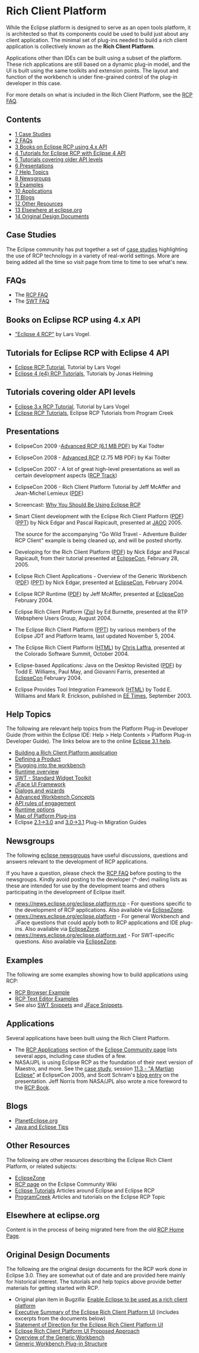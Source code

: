

Rich Client Platform
====================

While the Eclipse platform is designed to serve as an open tools platform, it is architected so that its components could be used to build just about any client application. The minimal set of plug-ins needed to build a rich client application is collectively known as the **Rich Client Platform**.

Applications other than IDEs can be built using a subset of the platform. These rich applications are still based on a dynamic plug-in model, and the UI is built using the same toolkits and extension points. The layout and function of the workbench is under fine-grained control of the plug-in developer in this case.

For more details on what is included in the Rich Client Platform, see the [RCP FAQ](/RCP_FAQ "RCP FAQ").

Contents
--------

*   [1 Case Studies](#Case-Studies)
*   [2 FAQs](#FAQs)
*   [3 Books on Eclipse RCP using 4.x API](#Books-on-Eclipse-RCP-using-4.x-API)
*   [4 Tutorials for Eclipse RCP with Eclipse 4 API](#Tutorials-for-Eclipse-RCP-with-Eclipse-4-API)
*   [5 Tutorials covering older API levels](#Tutorials-covering-older-API-levels)
*   [6 Presentations](#Presentations)
*   [7 Help Topics](#Help-Topics)
*   [8 Newsgroups](#Newsgroups)
*   [9 Examples](#Examples)
*   [10 Applications](#Applications)
*   [11 Blogs](#Blogs)
*   [12 Other Resources](#Other-Resources)
*   [13 Elsewhere at eclipse.org](#Elsewhere-at-eclipse.org)
*   [14 Original Design Documents](#Original-Design-Documents)

Case Studies
------------

The Eclipse community has put together a set of [case studies](https://www.eclipse.org/community/rcpcp.php) highlighting the use of RCP technology in a variety of real-world settings. More are being added all the time so visit page from time to time to see what's new.

FAQs
----

*   The [RCP FAQ](/Rich_Client_Platform/FAQ "Rich Client Platform/FAQ")
*   The [SWT FAQ](http://www.eclipse.org/swt/faq.php)

Books on Eclipse RCP using 4.x API
----------------------------------

*   ["Eclipse 4 RCP"](http://www.vogella.com/books/eclipsercp.html) by Lars Vogel.

Tutorials for Eclipse RCP with Eclipse 4 API
--------------------------------------------

*   [Eclipse RCP Tutorial](https://www.vogella.com/tutorials/EclipseRCP/article.html), Tutorial by Lars Vogel
*   [Eclipse 4 (e4) RCP Tutorials](https://eclipsesource.com/blogs/2016/01/15/eclipse-4-e4-tutorials-updated/), Tutorials by Jonas Helming

Tutorials covering older API levels
-----------------------------------

*   [Eclipse 3.x RCP Tutorial](http://www.vogella.com/tutorials/Eclipse3RCP/article.html), Tutorial by Lars Vogel
*   [Eclipse RCP Tutorials](http://www.programcreek.com/develop-plug-ins-using-rcp/), Eclipse RCP Tutorials from Program Creek

Presentations
-------------

*   EclipseCon 2009 -[Advanced RCP (6.1 MB PDF)](http://www.toedter.com/download/eclipsecon/Advanced-RCP-EclipseCon-2009.pdf) by Kai Tödter
*   EclipseCon 2008 - [Advanced RCP](http://toedter.com/download/eclipsecon/Advanced_RCP-EclipseCon_2008.pdf) (2.75 MB PDF) by Kai Tödter
*   EclipseCon 2007 - A lot of great high-level presentations as well as certain development aspects ([RCP Track](http://www.eclipsecon.org/2007/index.php?page=sub/&area=rich-client))
*   EclipseCon 2006 - Rich Client Platform Tutorial by Jeff McAffer and Jean-Michel Lemieux ([PDF](http://wiki.eclipse.org/images/d/d9/EclipseCon_RCP_Tutorial_2006.pdf))
*   Screencast: [Why You Should Be Using Eclipse RCP](http://www.eclipsezone.com/eps/10minute-rcp/)
*   Smart Client development with the Eclipse Rich Client Platform ([PDF](http://eclipse.org/rcp/jaoo2005/slides/Smart%20Client%20Development%20with%20RCP.pdf)) ([PPT](http://eclipse.org/rcp/jaoo2005/slides/Smart%20Client%20Development%20with%20RCP.ppt)) by Nick Edgar and Pascal Rapicault, presented at [JAOO](http://jaoo.org) 2005.
    
    The source for the accompanying "Go Wild Travel - Adventure Builder RCP Client" example is being cleaned up, and will be posted shortly.
    
*   Developing for the Rich Client Platform ([PDF](http://www.eclipsecon.org/2005/presentations/EclipseCon2005_Tutorial26.pdf)) by Nick Edgar and Pascal Rapicault, from their tutorial presented at [EclipseCon](http://www.eclipsecon.org), February 28, 2005.
*   Eclipse Rich Client Applications - Overview of the Generic Workbench ([PDF](http://www.eclipsecon.org/2004/EclipseCon_2004_TechnicalTrackPresentations/11_Edgar.pdf)) ([PPT](http://eclipse.org/rcp/EclipseCon2004/RCP%20UI.ppt)) by Nick Edgar, presented at [EclipseCon](http://www.eclipsecon.org), February 2004.
*   Eclipse RCP Runtime ([PDF](http://www.eclipsecon.org/2004/EclipseCon_2004_TechnicalTrackPresentations/14_McAffer.pdf)) by Jeff McAffer, presented at [EclipseCon](http://www.eclipsecon.org) February 2004.
*   Eclipse Rich Client Platform ([Zip](http://www.rtpwug.org/download/2004.08/RCPPresentation_20040831.zip)) by Ed Burnette, presented at the RTP Websphere Users Group, August 2004.
*   The Eclipse Rich Client Platform ([PPT](http://eclipse.org/rcp/slides/RCP.ppt)) by various members of the Eclipse JDT and Platform teams, last updated November 5, 2004.
*   The Eclipse Rich Client Platform ([HTML](http://www.eclipsefaq.org/chris/LaffraEclipseRCP_files/v3_document.htm)) by [Chris Laffra](http://www.eclipsefaq.org/chris/), presented at the Colorado Software Summit, October 2004.
*   Eclipse-based Applications: Java on the Desktop Revisited ([PDF](https://www.eclipsecon.org/2004/EclipseCon_2004_TechnicalTrackPresentations/17_Williams_May_Dovich.pdf)) by Todd E. Williams, Paul May, and Giovanni Farris, presented at [EclipseCon](http://www.eclipsecon.org) February 2004.
*   Eclipse Provides Tool Integration Framework ([HTML](https://www.eetimes.com/eclipse-provides-tool-integration-framework/)) by Todd E. Williams and Mark R. Erickson, published in [EE Times](https://www.eetimes.com/eclipse-provides-tool-integration-framework/), September 2003.

Help Topics
-----------

The following are relevant help topics from the Platform Plug-in Developer Guide (from within the Eclipse IDE: Help > Help Contents > Platform Plug-in Developer Guide). The links below are to the online [Eclipse 3.1 help](http://help.eclipse.org/help31).

*   [Building a Rich Client Platform application](http://help.eclipse.org/help33/topic/org.eclipse.platform.doc.isv/guide/rcp.htm)
*   [Defining a Product](http://help.eclipse.org/help33/topic/org.eclipse.platform.doc.isv/guide/product_def.htm)
*   [Plugging into the workbench](http://help.eclipse.org/help33/topic/org.eclipse.platform.doc.isv/guide/workbench.htm)
*   [Runtime overview](http://help.eclipse.org/help33/topic/org.eclipse.platform.doc.isv/guide/runtime.htm)
*   [SWT - Standard Widget Toolkit](http://help.eclipse.org/help33/topic/org.eclipse.platform.doc.isv/guide/swt.htm)
*   [JFace UI Framework](http://help.eclipse.org/help33/topic/org.eclipse.platform.doc.isv/guide/jface.htm)
*   [Dialogs and wizards](http://help.eclipse.org/help33/topic/org.eclipse.platform.doc.isv/guide/dialogs.htm)
*   [Advanced Workbench Concepts](http://help.eclipse.org/help33/topic/org.eclipse.platform.doc.isv/guide/wrkAdv.htm)
*   [API rules of engagement](http://help.eclipse.org/help33/topic/org.eclipse.platform.doc.isv/reference/misc/api-usage-rules.html)
*   [Runtime options](http://help.eclipse.org/help33/topic/org.eclipse.platform.doc.isv/reference/misc/runtime-options.html)
*   [Map of Platform Plug-ins](http://help.eclipse.org/help33/topic/org.eclipse.platform.doc.isv/reference/misc/overview-platform.html)
*   Eclipse [2.1->3.0](http://help.eclipse.org/help33/topic/org.eclipse.platform.doc.isv/porting/eclipse_3_0_porting_guide.html) and [3.0->3.1](http://help.eclipse.org/help33/topic/org.eclipse.platform.doc.isv/porting/eclipse_3_1_porting_guide.html) Plug-in Migration Guides

Newsgroups
----------

The following [eclipse newsgroups](http://eclipse.org/newsgroups/index.html) have useful discussions, questions and answers relevant to the development of RCP applications.

If you have a question, please check the [RCP FAQ](/RCP_FAQ "RCP FAQ") before posting to the newsgroups. Kindly avoid posting to the developer (*-dev) mailing lists as these are intended for use by the development teams and others participating in the development of Eclipse itself.

*   [news://news.eclipse.org/eclipse.platform.rcp](news://news.eclipse.org/eclipse.platform.rcp) \- For questions specific to the development of RCP applications. Also available via [EclipseZone](http://www.eclipsezone.com/eclipse/forums/f18121.html).
*   [news://news.eclipse.org/eclipse.platform](news://news.eclipse.org/eclipse.platform) \- For general Workbench and JFace questions that could apply both to RCP applications and IDE plug-ins. Also available via [EclipseZone](http://www.eclipsezone.com/eclipse/forums/f18122.html).
*   [news://news.eclipse.org/eclipse.platform.swt](news://news.eclipse.org/eclipse.platform.swt) \- For SWT-specific questions. Also available via [EclipseZone](http://www.eclipsezone.com/eclipse/forums/f18120.html).

Examples
--------

The following are some examples showing how to build applications using RCP:

*   [RCP Browser Example](/RCP_Browser_Example "RCP Browser Example")
*   [RCP Text Editor Examples](/RCP_Text_Editor_Examples "RCP Text Editor Examples")[  
    ](/index.php?title=RCP_Web_UI_integration_Examples&action=edit&redlink=1 "RCP Web UI integration Examples (page does not exist)")
*   See also [SWT Snippets](http://www.eclipse.org/swt/snippets/) and [JFace Snippets](http://wiki.eclipse.org/index.php/JFaceSnippets).

Applications
------------

Several applications have been built using the Rich Client Platform.

*   The [RCP Applications](http://eclipse.org/community/rcp.php) section of the [Eclipse Community page](http://eclipse.org/community) lists several apps, including case studies of a few.
*   NASA/JPL is using Eclipse RCP as the foundation of their next version of Maestro, and more. See the [case study](http://eclipse.org/community/casestudies/NASAfinal.pdf), session [11.3 - "A Martian Eclipse"](http://www.eclipsecon.org/2005/sessions.php) at EclipseCon 2005, and Scott Schram's [blog entry](http://weblogs.java.net/blog/scottschram/archive/2005/03/nasa_explores_e.html) on the presentation. Jeff Norris from NASA/JPL also wrote a nice foreword to the [RCP Book](/RCP_Book "RCP Book").

Blogs
-----

*   [PlanetEclipse.org](http://planeteclipse.org/planet/)
*   [Java and Eclipse Tips](http://javarevisited.blogspot.de)

Other Resources
---------------

The following are other resources describing the Eclipse Rich Client Platform, or related subjects:

*   [EclipseZone](http://eclipsezone.org)
*   [RCP page](http://eclipsewiki.editme.com/RichClientPlatform) on the Eclipse Community Wiki
*   [Eclipse Tutorials](http://www.vogella.de/eclipse.html) Articles around Eclipse and Eclipse RCP
*   [ProgramCreek](http://www.programcreek.com) Articles and tutorials on the Eclipse RCP Topic

Elsewhere at eclipse.org
------------------------

Content is in the process of being migrated here from the old [RCP Home Page](http://www.eclipse.org/rcp).

Original Design Documents
-------------------------

The following are the original design documents for the RCP work done in Eclipse 3.0. They are somewhat out of date and are provided here mainly for historical interest. The tutorials and help topics above provide better materials for getting started with RCP.

*   Original plan item in Bugzilla: [Enable Eclipse to be used as a rich client platform](https://bugs.eclipse.org/bugs/show_bug.cgi?id=36967)
*   [Executive Summary of the Eclipse Rich Client Platform UI](http://eclipse.org/rcp/generic_workbench_summary.html) (includes excerpts from the documents below)
*   [Statement of Direction for the Eclipse Rich Client Platform UI](http://eclipse.org/rcp/generic_workbench_direction.html)
*   [Eclipse Rich Client Platform UI Proposed Approach](http://eclipse.org/rcp/generic_workbench_approach.html)
*   [Overview of the Generic Workbench](http://eclipse.org/rcp/generic_workbench_overview.html)
*   [Generic Workbench Plug-in Structure](http://eclipse.org/rcp/generic_workbench_structure.html)

